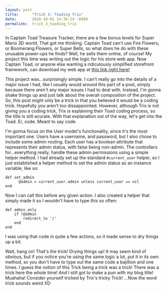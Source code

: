 ```yaml
---
layout: post
title:      "Trick 3: Toading Trix"
date:       2020-10-01 14:36:24 -0400
permalink:  trick_3_toading_trix
---
```



In Captain Toad Treasure Tracker, there are a few bonus levels for Super Mario 3D world. That got me thinking. Captain Toad can't use Fire Flowers, or Boomerang Flowers, or Super Bells, so what does he do with these unusable power-ups he finds? Well, he sells them online, of course! My project this time was writing out the logic for his store web app. Now Captain Toad, or anyone else wanting a ridiculously simplified storefront framework, can download my web app at [this link right here!](http://https://github.com/Directrix777/capn-toad-item-shop)

This project was...surprisingly simple. I can't really go into the details of a major issue I had, like I usually would around this part of a post, simply because there *aren't* any major issues I had to deal with. Instead, I'm gonna shake things up and just talk about the overall composition of the project. So, this post might only be a trick in that you believed it would be a coding trick. Hopefully you aren't too dissappointed. However, although Trix is not giving you a coding trick, Trix *is* explaining their Toad coding process, so the title is still acurate. With that explanation out of the way, let's get into the Toad. Er, code. Meant to say code.

I'm gonna focus on the User model's functionality, since it's the most important one. Users have a username, and password, but I also chose to include some admin routing. Each user has a boolean attribute that represents their admin status, with false being non-admin. The controllers for...everything really, handle these admin permissions using a simple helper method. I had already set up the standard `#current_user` helper, so I just established a helper method to set the admin status as an instance variable, like so: 
```
def set_admin
      @admin = current_user.admin unless current_user == nil
end
```
Now I can call this before any given action. I also created a helper that simply made it so I wouldn't have to type *this* so often:
```
def admin_only
    if !@admin
		redirect_to '/'
    end
end
```
I was using that code in quite a few actions, so it made sense to dry things up a bit.

Wait, hang on! That's the trick! Drying things up! It may seem kind of obvious, but if you notice you're using the same logic a lot, put it in its own method, so you don't have to type out the same code a bajillion and one times. I guess the notion of this Trick being a trick was a trick! There was a trick here the whole time! *And* I still got to make a pun with my blog title! Muahaha! Consider yourself tricked by Trix's tricky Trick! ...Now the word trick sounds weird XD
